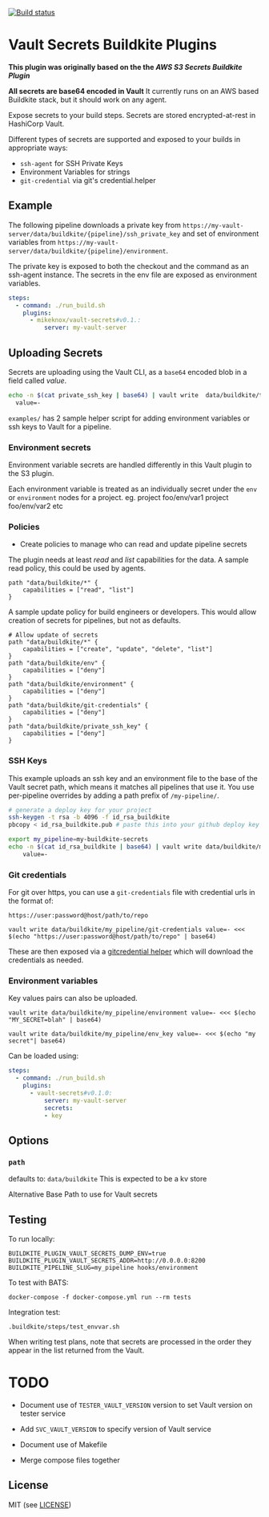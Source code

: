 [![Build status](https://badge.buildkite.com/04c3058f526f7019584f0d206996fd1ec3946c26b50edcd858.svg)](https://buildkite.com/assembly-payments/vault-secrets-buildkite-plugin)

# Vault Secrets Buildkite Plugins

__This plugin was originally based on the the *AWS S3 Secrets Buildkite Plugin*__

__All secrets are base64 encoded in Vault__
It currently runs on an AWS based Buildkite stack, but it should work on any agent.

Expose secrets to your build steps. Secrets are stored encrypted-at-rest in HashiCorp Vault.

Different types of secrets are supported and exposed to your builds in appropriate ways:

- `ssh-agent` for SSH Private Keys
- Environment Variables for strings
- `git-credential` via git's credential.helper

## Example

The following pipeline downloads a private key from `https://my-vault-server/data/buildkite/{pipeline}/ssh_private_key` and set of environment variables from `https://my-vault-server/data/buildkite/{pipeline}/environment`.

The private key is exposed to both the checkout and the command as an ssh-agent instance. The secrets in the env file are exposed as environment variables.

```yml
steps:
  - command: ./run_build.sh
    plugins:
      - mikeknox/vault-secrets#v0.1.:
          server: my-vault-server
```

## Uploading Secrets
Secrets are uploading using the Vault CLI, as a `base64` encoded blob in a field called *value*.
```sh
echo -n $(cat private_ssh_key | base64) | vault write  data/buildkite/test-pipeline/private_ssh_key \
  value=-
```

`examples/` has 2 sample helper script for adding environment variables or ssh keys to Vault for a pipeline.

### Environment secrets
Environment variable secrets are handled differently in this Vault plugin to the S3 plugin.

Each environment variable is treated as an individually secret under the `env` or `environment` nodes for a project.
eg.
project foo/env/var1
project foo/env/var2
etc

### Policies
* Create policies to manage who can read and update pipeline secrets

The plugin needs at least *read* and *list* capabilities for the data.
A sample read policy, this could be used by agents.
```
path "data/buildkite/*" {
    capabilities = ["read", "list"]
}
```

A sample update policy for build engineers or developers.
This would allow creation of secrets for pipelines, but not as defaults.
```
# Allow update of secrets
path "data/buildkite/*" {
    capabilities = ["create", "update", "delete", "list"]
}
path "data/buildkite/env" {
    capabilities = ["deny"]
}
path "data/buildkite/environment" {
    capabilities = ["deny"]
}
path "data/buildkite/git-credentials" {
    capabilities = ["deny"]
}
path "data/buildkite/private_ssh_key" {
    capabilities = ["deny"]
}
```

### SSH Keys

This example uploads an ssh key and an environment file to the base of the Vault secret path, which means it matches all pipelines that use it. You use per-pipeline overrides by adding a path prefix of `/my-pipeline/`.

```bash
# generate a deploy key for your project
ssh-keygen -t rsa -b 4096 -f id_rsa_buildkite
pbcopy < id_rsa_buildkite.pub # paste this into your github deploy key

export my_pipeline=my-buildkite-secrets
echo -n $(cat id_rsa_buildkite | base64) | vault write data/buildkite/my_pipeline/private_ssh_key \
    value=-
```

### Git credentials

For git over https, you can use a `git-credentials` file with credential urls in the format of:

```
https://user:password@host/path/to/repo
```

```
vault write data/buildkite/my_pipeline/git-credentials value=- <<< $(echo "https://user:password@host/path/to/repo" | base64)
```

These are then exposed via a [gitcredential helper](https://git-scm.com/docs/gitcredentials) which will download the
credentials as needed.

### Environment variables

Key values pairs can also be uploaded.

```
vault write data/buildkite/my_pipeline/environment value=- <<< $(echo "MY_SECRET=blah" | base64)
```

```
vault write data/buildkite/my_pipeline/env_key value=- <<< $(echo "my secret"| base64)
```
Can be loaded using:
```yml
steps:
  - command: ./run_build.sh
    plugins:
      - vault-secrets#v0.1.0:
          server: my-vault-server
          secrets:
          - key
```
## Options

### `path`
defaults to: `data/buildkite`
This is expected to be a kv store

Alternative Base Path to use for Vault secrets

## Testing
To run locally:
```
BUILDKITE_PLUGIN_VAULT_SECRETS_DUMP_ENV=true BUILDKITE_PLUGIN_VAULT_SECRETS_ADDR=http://0.0.0.0:8200 BUILDKITE_PIPELINE_SLUG=my_pipeline hooks/environment
```

To test with BATS:
```
docker-compose -f docker-compose.yml run --rm tests
```

Integration test:
```
.buildkite/steps/test_envvar.sh
```

When writing test plans, note that secrets are processed in the order they appear in the list returned from the Vault.

# TODO
* Document use of `TESTER_VAULT_VERSION` version to set Vault version on tester service
* Add `SVC_VAULT_VERSION` to specify version of Vault service
* Document use of Makefile

* Merge compose files together

## License

MIT (see [LICENSE](LICENSE))
